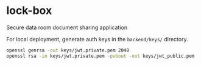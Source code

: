 # lock-box
Secure data room document sharing application

For local deployment, generate auth keys in the `backend/keys/` directory.
```bash
openssl genrsa -out keys/jwt.private.pem 2048
openssl rsa -in keys/jwt.private.pem -pubout -out keys/jwt_public.pem
```